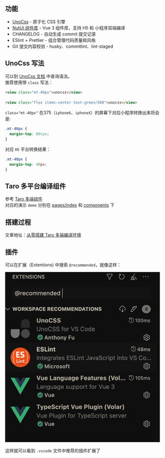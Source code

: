 ## 功能
- [UnoCss](https://uno.antfu.me/) - 原子化 CSS 引擎
- [NutUI 组件库](https://nutui.jd.com/#/zh-CN/guide/intro) - Vue 3 组件库，支持 H5 和 小程序双端编译
- CHANGELOG - 自动生成 commit 提交记录
- ESlint + Prettier - 组合管理代码质量和风格
- Git 提交内容校验 - husky、commitlint、lint-staged

## UnoCss 写法
可以到 [UnoCss 文档](https://uno.antfu.me/) 中查询语法。  
推荐使用带 `class` 写法：

```html
<view class="mt-40px">unocss</view>

<view class="flex items-center text-green/500">unocss</view>
```

`class="mt-40px"` 在375（`iphone6`、`iphoneX`）的屏幕下对应小程序转换出来将会是:

```css
.mt-40px {
  margin-top: 80rpx;
}
```

对应 `H5` 平台转换结果：

```css
.mt-40px {
  margin-top: 40px;
}
```

## Taro 多平台编译组件

参考 [Taro 多端组件](https://taro-docs.jd.com/taro/docs/envs#%E5%A4%9A%E7%AB%AF%E7%BB%84%E4%BB%B6)  
对应的演示 `demo` 分别在 [pages/index](https://github.com/rzhAvenir/taro-vue3-template/blob/master/src/pages/index/index.vue) 和 [components](https://github.com/rzhAvenir/taro-vue3-template/tree/master/src/components) 下


## 搭建过程
文章地址：[从零搭建 Taro 多端编译环境](https://rzhavenir.github.io/blog/front/engineer/taro.html)

## 插件
可以在扩展（Extentions) 中搜索 `@recommended`，就像这样：

![img](/screenshots/extentions.png)

这样就可以看到 `.vscode` 文件中推荐的插件扩展了